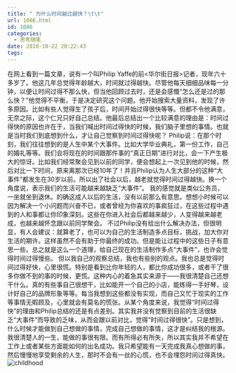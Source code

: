 ```yaml
---
title: " 为什么时间越过越快？\t\t"
url: 1086.html
id: 1086
categories:
  - 思考随笔
date: 2010-10-22 20:22:43
tags:
---
```


在网上看到一篇文章，说有一个叫Philip Yaffe的前<华尔街日报>记者，现年六十多岁了。他这几年总觉得年龄越大，时间就过得越快。尽管他每天细细品味每一分钟，以便让时间过得不那么快，但当他回顾过去时，还是会感慨“怎么还是过的那么快？”他觉得不平衡，于是决定研究这个问题。他开始搜索大量资料，发现了许多原因。比如有些人觉得生了孩子后，时间开始过得很快等等。但都不令他满意，无奈之际，这个仁兄只好自己总结。他最后总结出一个比较满意的理由是：时间过得快的原因也许在于，当我们喊出时间过得快的时候，我们脑子里想的事情。也就是当时我们到底想到什么，才让自己觉察到时间过得快呢？ Philip说：在那个时刻，我们往往想到的是人生中某个大事件。比如大学毕业典礼，第一份工作，自己的婚礼等等。我们会将现在的时间跟那件事的“真正日期”进行对比，会一下产生极大的惊讶。比如我们经常聚会见到以前的同学，便会想起上一次见到他的时候，然后对比一下时间，原来离那次已经10年了！并且Philip认为人生大部分的这种“大事件”都发生在30岁以前。所以出了社会以后，越老就觉得时间过得越快。换一个角度说，表示我们的生活可能越来越缺乏“大事件”。 我的感觉就是类似公务员，一坐就坐到退休。的确这成人以后的生活，没有以前那么有意思。想想小时候可以因为解决一个小问题而兴奋不已，或者曾经为你喜欢的事疯狂过，在这些过程中遇到的人和事都让你印象深刻。这些在你进入社会后都越来越少，人变得越来越老成，也越来越怀念跟以前同学聚会。 不过Philip没有给出什么解决办法，但很明显，有人会建议：就算老了，也可以为自己的生活制造多点目标，挑战，加大你对生活的期许。这样虽然不会有助于你最终的成功。但是能让过程中的这些日子有意思一些。总之就是这么一个道理，给自己现在的生活制作多点“大事件”，也许会觉得时间过得慢些。 但以我自己的观察总结，我也有些别的观点。我也总是觉得时间过得好快，心里很慌。特别是看到比你年轻的人，都比你成功很多，或者干了很多你做不到的事的时候，更慌。这种内心的着急其实来源于——我很清楚自己还想干什么。真的有些事自己很想干，比如能开一个自己的小店，能练得一手好琴，设计好自己的品牌形象等等。每当我想到这些都没有实现，而自己又忙于现实的工作等事情无暇顾及，心里就会有莫名的慌张。从某个角度来说，我觉得“时间过得快”的理由和Philip总结的还是有点差别。其实我并没有觉察到目前的生活很缺乏“大事件”而导致的乏味，从而会跟以前对比，觉得“时间过得很快”。只是想到，什么时候才能做到自己想做的事情，完成自己想做的事情，这才是纠结我的根源。 我很清楚人的一生，能做的事很有限。而有所得必有所失，所以其实我并不希望在工作上或者某些方面能如何的出名成功。我只希望能有一天完成我真心想做的事，然后慢慢地享受剩余的人生，那时不会有一丝的心慌，也不会埋怨时间过得真快。 ![childhood](../../../images/2010/10/328698.jpg "childhood")